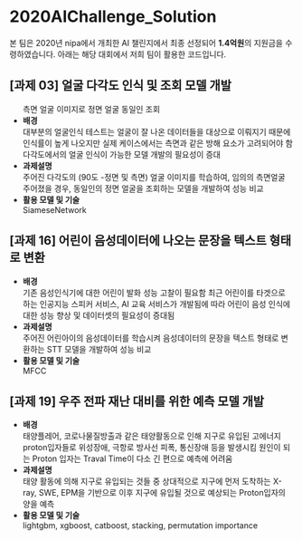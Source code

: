 # 2020AIChallenge_Solution
본 팀은 2020년 nipa에서 개최한 AI 챌린지에서 최종 선정되어 <strong>1.4억원</strong>의 지원금을 수령하였습니다.
아래는 해당 대회에서 저희 팀이 활용한 코드입니다.

<h2>[과제 03] 얼굴 다각도 인식 및 조회 모델 개발</h2>
<ul>
    측면 얼굴 이미지로 정면 얼굴 동일인 조회
  <li><strong>배경</strong></li>
    대부분의 얼굴인식 테스트는 얼굴이 잘 나온 데이터들을 대상으로 이뤄지기 때문에 인식률이 높게 나오지만 실제 케이스에서는 측면과 같은 방해 요소가 고려되어야 함
    다각도에서의 얼굴 인식이 가능한 모델 개발의 필요성이 증대
  <li><strong>과제설명</strong></li>
    주어진 다각도의 (90도 -정면 및 측면) 얼굴 이미지를 학습하여, 임의의 측면얼굴 주어졌을 경우, 동일인의 정면 얼굴을 조회하는 모델을 개발하여 성능 비교
  <li><strong>활용 모델 및 기술</strong></li>
    SiameseNetwork
</ul>

<h2>[과제 16]  어린이 음성데이터에 나오는 문장을 텍스트 형태로 변환</h2>
<ul>
  <li><strong>배경</strong></li>
    기존 음성인식기에 대한 어린이 발화 성능 고찰이 필요함
    최근 어린이를 타겟으로 하는 인공지능 스피커 서비스, AI 교육 서비스가 개발됨에 따라 어린이 음성 인식에 대한 성능 향상 및 데이터셋의 필요성이 증대됨
  <li><strong>과제설명</strong></li>
    주어진 어린아이의 음성데이터를 학습시켜 음성데이터의 문장을 텍스트 형태로 변환하는 STT 모델을 개발하여 성능 비교
  <li><strong>활용 모델 및 기술</strong></li>
    MFCC
</ul>

<h2>[과제 19] 우주 전파 재난 대비를 위한 예측 모델 개발</h2>
<ul>
  <li><strong>배경</strong></li>
    태양플레어, 코로나물질방출과 같은 태양활동으로 인해 지구로 유입된 고에너지 proton입자들로 위성장애, 극항로 방사선 피폭, 통신장애 등을 발생시킴
    원인이 되는 Proton 입자는 Traval Time이 다소 긴 편으로 예측에 어려움
  <li><strong>과제설명</strong></li>
    태양 활동에 의해 지구로 유입되는 것들 중 상대적으로 지구에 먼저 도착하는 X-ray, SWE, EPM을 기반으로 이후 지구에 유입될 것으로 예상되는 Proton입자의 양을 예측
  <li><strong>활용 모델 및 기술</strong></li>
    lightgbm, xgboost, catboost, stacking, permutation importance
</ul>
